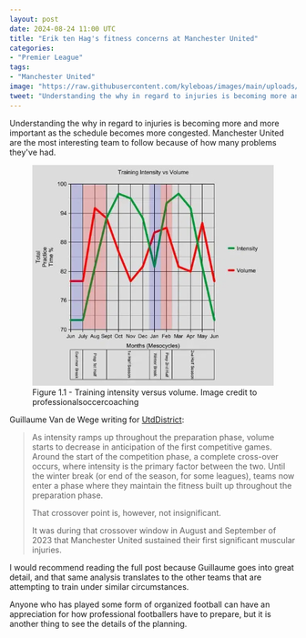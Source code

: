 ```yaml
---
layout: post
date: 2024-08-24 11:00 UTC
title: "Erik ten Hag's fitness concerns at Manchester United"
categories:
- "Premier League"
tags:
- "Manchester United"
image: "https://raw.githubusercontent.com/kyleboas/images/main/uploads/2024/08/24/Image-24Aug2024_01:25:20.png"
tweet: "Understanding the why in regard to injuries is becoming more and more important as the schedule becomes more congested. Manchester United are the most interesting team to follow because of how many problems they've had. @guillaumevdwege @UtdDistrict"
---
```


Understanding the why in regard to injuries is becoming more and more important as the schedule becomes more congested. Manchester United are the most interesting team to follow because of how many problems they've had.

<!---more--->

<figure>
    <img src="https://raw.githubusercontent.com/kyleboas/images/main/uploads/2024/08/24/Image-24Aug2024_01:17:39.png">
    <figcaption>Figure 1.1 - Training intensity versus volume. Image credit to professionalsoccercoaching</figcaption>
</figure>

Guillaume Van de Wege writing for [UtdDistrict](https://utddistrict.co.uk/man-utd-erik-ten-hag-injury-crisis-details/27/07/2024/):

> As intensity ramps up throughout the preparation phase, volume starts to decrease in anticipation of the first competitive games. Around the start of the competition phase, a complete cross-over occurs, where intensity is the primary factor between the two. Until the winter break (or end of the season, for some leagues), teams now enter a phase where they maintain the fitness built up throughout the preparation phase.
> 
> That crossover point is, however, not insignificant.
> 
> It was during that crossover window in August and September of 2023 that Manchester United sustained their first significant muscular injuries.

I would recommend reading the full post because Guillaume goes into great detail, and that same analysis translates to the other teams that are attempting to train under similar circumstances.

Anyone who has played some form of organized football can have an appreciation for how professional footballers have to prepare, but it is another thing to see the details of the planning. 